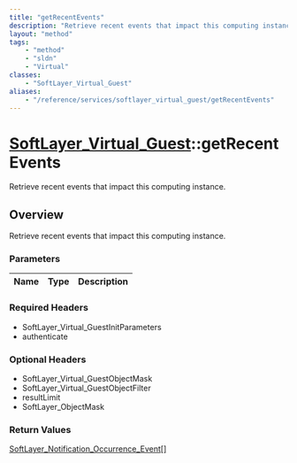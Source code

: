 ```yaml
---
title: "getRecentEvents"
description: "Retrieve recent events that impact this computing instance."
layout: "method"
tags:
    - "method"
    - "sldn"
    - "Virtual"
classes:
    - "SoftLayer_Virtual_Guest"
aliases:
    - "/reference/services/softlayer_virtual_guest/getRecentEvents"
---
```

# [SoftLayer_Virtual_Guest](/reference/services/SoftLayer_Virtual_Guest)::getRecentEvents

Retrieve recent events that impact this computing instance.


## Overview 
Retrieve recent events that impact this computing instance.

### Parameters 
|Name | Type | Description |
| --- | --- | --- |


### Required Headers
* SoftLayer_Virtual_GuestInitParameters
* authenticate

### Optional Headers
* SoftLayer_Virtual_GuestObjectMask
* SoftLayer_Virtual_GuestObjectFilter
* resultLimit
* SoftLayer_ObjectMask

### Return Values
<a href='/reference/datatypes/SoftLayer_Notification_Occurrence_Event'>SoftLayer_Notification_Occurrence_Event[] </a>

